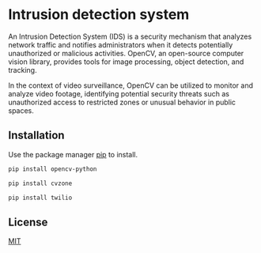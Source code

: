 # Intrusion detection system

An Intrusion Detection System (IDS) is a security mechanism that analyzes network traffic and notifies administrators when it detects potentially unauthorized or malicious activities. OpenCV, an open-source computer vision library, provides tools for image processing, object detection, and tracking.  

In the context of video surveillance, OpenCV can be utilized to monitor and analyze video footage, identifying potential security threats such as unauthorized access to restricted zones or unusual behavior in public spaces.

## Installation

Use the package manager [pip](https://pip.pypa.io/en/stable/) to install.

```bash
pip install opencv-python
```

```bash
pip install cvzone
```
```bash
pip install twilio
```

## License

[MIT](https://choosealicense.com/licenses/mit/)